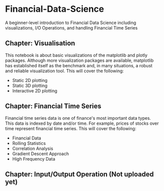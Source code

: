 # Financial-Data-Science
A beginner-level introduction to Financial Data Science including visualizations, I/O Operations, and handling Financial Time Series

## Chapter: Visualisation
This notebook is about basic visualizations of the matplotlib and plotly packages. Although more visualization packages are available, matplotlib has established itself as the benchmark and, in many situations, a robust and reliable visualization tool.
This will cover the following:
- Static 2D plotting
- Static 3D plotting
- Interactive 2D plotting

## Chapter: Financial Time Series
Financial time series data is one of finance's most important data types. This data is indexed by date and/or time. For example, prices of stocks over time represent financial time series. This will cover the following:
- Financial Data
- Rolling Statistics
- Correlation Analysis
- Gradient Descent Approach
- High Frequency Data

## Chapter: Input/Output Operation (Not uploaded yet)
